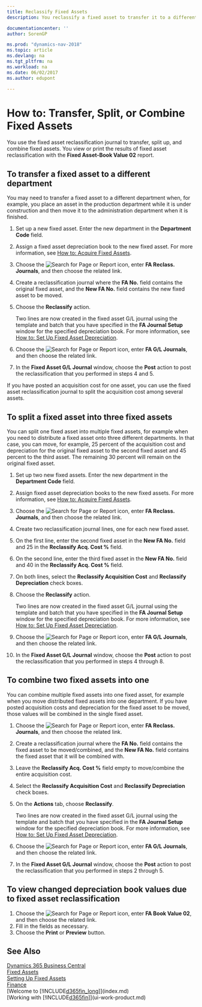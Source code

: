 ```yaml
---
title: Reclassify Fixed Assets
description: You reclassify a fixed asset to transfer it to a different department, split it up, or combine it with other fixed assets.

documentationcenter: ''
author: SorenGP

ms.prod: "dynamics-nav-2018"
ms.topic: article
ms.devlang: na
ms.tgt_pltfrm: na
ms.workload: na
ms.date: 06/02/2017
ms.author: edupont

---
```

# How to: Transfer, Split, or Combine Fixed Assets
You use the fixed asset reclassification journal to transfer, split up, and combine fixed assets. You view or print the results of fixed asset reclassification with the **Fixed Asset-Book Value 02** report.

## To transfer a fixed asset to a different department
You may need to transfer a fixed asset to a different department when, for example, you place an asset in the production department while it is under construction and then move it to the administration department when it is finished.  

1. Set up a new fixed asset. Enter the new department in the **Department Code** field.
2. Assign a fixed asset depreciation book to the new fixed asset. For more information, see [How to: Acquire Fixed Assets](fa-how-acquire.md).
3. Choose the ![Search for Page or Report](media/ui-search/search_small.png "Search for Page or Report icon") icon, enter **FA Reclass. Journals**, and then choose the related link.
4. Create a reclassification journal where the **FA No.** field contains the original fixed asset, and the **New FA No.** field contains the new fixed asset to be moved.  
5. Choose the **Reclassify** action.

    Two lines are now created in the fixed asset G/L journal using the template and batch that you have specified in the **FA Journal Setup** window for the specified depreciation book. For more information, see [How to: Set Up Fixed Asset Depreciation](fa-how-setup-depreciation.md).
6. Choose the ![Search for Page or Report](media/ui-search/search_small.png "Search for Page or Report icon") icon, enter **FA G/L Journals**, and then choose the related link.    
7. In the **Fixed Asset G/L Journal** window, choose the **Post** action to post the reclassification that you performed in steps 4 and 5.

If you have posted an acquisition cost for one asset, you can use the fixed asset reclassification journal to split the acquisition cost among several assets.  

## To split a fixed asset into three fixed assets
You can split one fixed asset into multiple fixed assets, for example when you need to distribute a fixed asset onto three different departments. In that case, you can move, for example, 25 percent of the acquisition cost and depreciation for the original fixed asset to the second fixed asset and 45 percent to the third asset. The remaining 30 percent will remain on the original fixed asset.

1. Set up two new fixed assets. Enter the new department in the **Department Code** field.
2. Assign fixed asset depreciation books to the new fixed assets. For more information, see [How to: Acquire Fixed Assets](fa-how-acquire.md).
3. Choose the ![Search for Page or Report](media/ui-search/search_small.png "Search for Page or Report icon") icon, enter **FA Reclass. Journals**, and then choose the related link.
4. Create two reclassification journal lines, one for each new fixed asset.
5. On the first line, enter the second fixed asset in the **New FA No.** field and 25 in the **Reclassify Acq. Cost %** field.
6. On the second line, enter the third fixed asset in the **New FA No.** field and 40 in the **Reclassify Acq. Cost %** field.
7. On both lines, select the **Reclassify Acquisition Cost** and **Reclassify Depreciation** check boxes.   
8. Choose the **Reclassify** action.

    Two lines are now created in the fixed asset G/L journal using the template and batch that you have specified in the **FA Journal Setup** window for the specified depreciation book. For more information, see [How to: Set Up Fixed Asset Depreciation](fa-how-setup-depreciation.md).    
9. Choose the ![Search for Page or Report](media/ui-search/search_small.png "Search for Page or Report icon") icon, enter **FA G/L Journals**, and then choose the related link.
10. In the **Fixed Asset G/L Journal** window, choose the **Post** action to post the reclassification that you performed in steps 4 through 8.

## To combine two fixed assets into one
You can combine multiple fixed assets into one fixed asset, for example when you move distributed fixed assets into one department. If you have posted acquisition costs and depreciation for the fixed asset to be moved, those values will be combined in the single fixed asset.

1. Choose the ![Search for Page or Report](media/ui-search/search_small.png "Search for Page or Report icon") icon, enter **FA Reclass. Journals**, and then choose the related link.
2. Create a reclassification journal where the **FA No.** field contains the fixed asset to be moved/combined, and the **New FA No.** field contains the fixed asset that it will be combined with.
3. Leave the **Reclassify Acq. Cost %** field empty to move/combine the entire acquisition cost.    
4. Select the **Reclassify Acquisition Cost** and **Reclassify Depreciation** check boxes.
5. On the **Actions** tab, choose **Reclassify**.

    Two lines are now created in the fixed asset G/L journal using the template and batch that you have specified in the **FA Journal Setup** window for the specified depreciation book. For more information, see [How to: Set Up Fixed Asset Depreciation](fa-how-setup-depreciation.md).   
6. Choose the ![Search for Page or Report](media/ui-search/search_small.png "Search for Page or Report icon") icon, enter **FA G/L Journals**, and then choose the related link.
7. In the **Fixed Asset G/L Journal** window, choose the **Post** action to post the reclassification that you performed in steps 2 through 5.

## To view changed depreciation book values due to fixed asset reclassification
1. Choose the ![Search for Page or Report](media/ui-search/search_small.png "Search for Page or Report icon") icon, enter **FA Book Value 02**, and then choose the related link.
2. Fill in the fields as necessary.
3. Choose the **Print** or **Preview** button.  

## See Also
[Dynamics 365 Business Central](https://docs.microsoft.com/dynamics365/business-central/)  
[Fixed Assets](fa-manage.md)  
[Setting Up Fixed Assets](fa-setup.md)  
[Finance](finance.md)  
[Welcome to [!INCLUDE[d365fin_long](includes/d365fin_long_md.md)]](index.md)  
[Working with [!INCLUDE[d365fin](includes/d365fin_md.md)]](ui-work-product.md)
